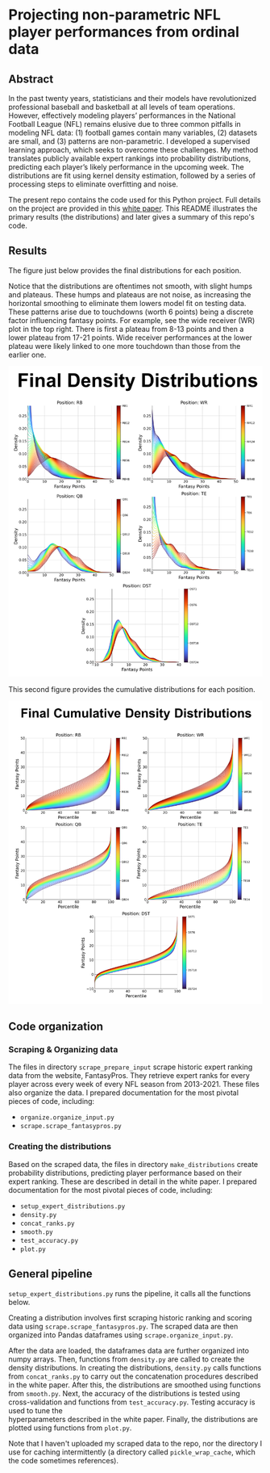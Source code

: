# Projecting non-parametric NFL player performances from ordinal data

## Abstract

In the past twenty years, statisticians and their models have revolutionized 
professional baseball and basketball at all levels of team operations. 
However, effectively modeling players’ performances in the National Football 
League (NFL) remains elusive due to three common pitfalls in modeling NFL data: 
(1) football games contain many variables, (2) datasets are small, and (3) 
patterns are non-parametric. I developed a supervised learning approach, 
which seeks to overcome these challenges. My method translates publicly 
available expert rankings into probability distributions, predicting each 
player’s likely performance in the upcoming week. The distributions are fit 
using kernel density estimation, followed by a series of processing steps to 
eliminate overfitting and noise. 

The present repo contains the code used for this Python project. Full details on
the project are provided in this 
[white paper](https://drive.google.com/file/d/1ml9dRE8Aqx3htos0nMnKif_fHV3WQo2P/view?usp=share_link). 
This README illustrates the primary results (the distributions) and later gives a summary of this repo's code.

## Results

The figure just below provides the final distributions for each position.

Notice that the distributions are oftentimes not smooth, with slight humps and 
plateaus. These humps and plateaus are not noise, as increasing the horizontal 
smoothing to eliminate them lowers model fit on testing data. 
These patterns arise due to touchdowns (worth 6 points) being a discrete factor 
influencing fantasy points. For example, see the wide receiver (WR) plot in the 
top right. There is first a plateau from 8-13 points and then a lower plateau 
from 17-21 points. Wide receiver performances at the lower plateau were likely 
linked to one more touchdown than those from the earlier one. 

<img src='distribution_images/final_density_distribution.png' width=800>

This second figure provides the cumulative distributions for each position.

<img src='distribution_images/final_cumulative_density_distribution.png' width=800>

## Code organization
### Scraping & Organizing data

The files in directory `scrape_prepare_input` scrape historic expert ranking data from the website, FantasyPros.
They retrieve expert ranks for every player across every week of every NFL season from 2013-2021.
These files also organize the data.
I prepared documentation for the most pivotal pieces of code, including: 
* `organize.organize_input.py`
* `scrape.scrape_fantasypros.py`

### Creating the distributions
Based on the scraped data, the files in directory `make_distributions` create probability distributions, 
predicting player performance based on their expert ranking. These are described in detail in the white paper. 
I prepared documentation for the most pivotal pieces of code, including: 
* `setup_expert_distributions.py`
* `density.py`
* `concat_ranks.py`
* `smooth.py`
* `test_accuracy.py`
* `plot.py`

## General pipeline

`setup_expert_distributions.py` runs the pipeline, it calls all the functions below.

Creating a distribution involves first scraping historic ranking and scoring data 
using `scrape.scrape_fantasypros.py`. The scraped data are then organized into 
Pandas dataframes using `scrape.organize_input.py`.

After the data are loaded, the dataframes data are further organized into numpy arrays. 
Then, functions from `density.py` are called to create the density distributions.
In creating the distributions, `density.py` calls functions from `concat_ranks.py` 
to carry out the concatenation procedures described in the white paper. 
After this, the distributions are smoothed using functions from `smooth.py`. 
Next, the accuracy of the distributions is tested using cross-validation and 
functions from `test_accuracy.py`. Testing accuracy is used to tune the  
hyperparameters described in the white paper. Finally, the distributions are
plotted using functions from `plot.py`.

Note that I haven't uploaded my scraped data to the repo, nor the directory I 
use for caching intermittently (a directory called `pickle_wrap_cache`, 
which the code sometimes references).